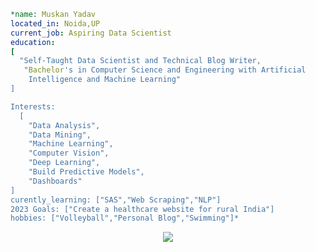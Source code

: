 ```yaml
*name: Muskan Yadav
located_in: Noida,UP
current_job: Aspiring Data Scientist
education:
[
  "Self-Taught Data Scientist and Technical Blog Writer,
   "Bachelor's in Computer Science and Engineering with Artificial 
    Intelligence and Machine Learning"
]

Interests:
  [
    "Data Analysis",
    "Data Mining",
    "Machine Learning",
    "Computer Vision",
    "Deep Learning",
    "Build Predictive Models",
    "Dashboards"
]
curently_learning: ["SAS","Web Scraping","NLP"]
2023 Goals: ["Create a healthcare website for rural India"]
hobbies: ["Volleyball","Personal Blog","Swimming"]*
```



<p align="center">
  <img src="https://media.giphy.com/media/HUplkVCPY7jTW/giphy.gif"/>
</p>
